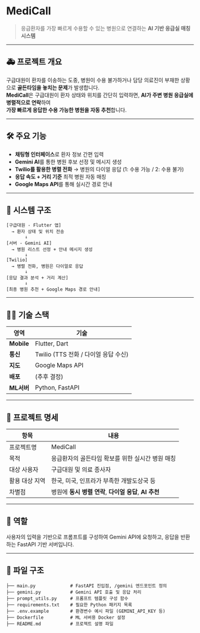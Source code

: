 # MediCall

> 응급환자를 가장 빠르게 수용할 수 있는 병원으로 연결하는 **AI 기반 응급실 매칭 시스템**

---

## 🚑 프로젝트 개요

구급대원이 환자를 이송하는 도중, 병원이 수용 불가하거나 담당 의료진이 부재한 상황으로 **골든타임을 놓치는 문제**가 발생합니다.  
**MediCall**은 구급대원이 환자 상태와 위치를 간단히 입력하면, **AI가 주변 병원 응급실에 병렬적으로 연락**하여  
**가장 빠르게 응답한 수용 가능한 병원을 자동 추천**합니다.

---

## 🛠 주요 기능

- **채팅형 인터페이스**로 환자 정보 간편 입력
- **Gemini AI**를 통한 병원 후보 선정 및 메시지 생성
- **Twilio를 활용한 병렬 전화** → 병원의 다이얼 응답 (1: 수용 가능 / 2: 수용 불가)
- **응답 속도 + 거리 기준** 최적 병원 자동 매칭
- **Google Maps API**를 통해 실시간 경로 안내

---

## 🧩 시스템 구조

```plaintext
[구급대원 - Flutter 앱] 
  → 환자 상태 및 위치 전송
       ↓
[서버 - Gemini AI] 
  → 병원 리스트 선정 + 안내 메시지 생성
       ↓
[Twilio] 
  → 병렬 전화, 병원은 다이얼로 응답
       ↓
[응답 결과 분석 + 거리 계산]
       ↓
[최종 병원 추천 + Google Maps 경로 안내]
```

---

## 🧑‍💻 기술 스택

| 영역      | 기술                                                         |
|-----------|--------------------------------------------------------------|
| **Mobile**    | Flutter, Dart                                                |
| **통신**  | Twilio (TTS 전화 / 다이얼 응답 수신)                         |
| **지도**  | Google Maps API                                              |
| **배포**  | (추후 결정)                                                  |
| **ML서버** | Python, FastAPI |

---

## 📌 프로젝트 명세

| 항목             | 내용                                                  |
|------------------|-------------------------------------------------------|
| 프로젝트명       | MediCall                                              |
| 목적             | 응급환자의 골든타임 확보를 위한 실시간 병원 매칭      |
| 대상 사용자      | 구급대원 및 의료 종사자                               |
| 활용 대상 지역   | 한국, 미국, 인프라가 부족한 개발도상국 등             |
| 차별점           | 병원에 **동시 병렬 연락**, **다이얼 응답**, **AI 추천** |

---
## 📌 역할

사용자의 입력을 기반으로 프롬프트를 구성하여 Gemini API에 요청하고, 응답을 반환하는 FastAPI 기반 서버입니다.

---

## 📁 파일 구조
```plaintext
├── main.py             # FastAPI 진입점, /gemini 엔드포인트 정의
├── gemini.py           # Gemini API 호출 및 응답 처리
├── prompt_utils.py     # 프롬프트 템플릿 구성 함수
├── requirements.txt    # 필요한 Python 패키지 목록
├── .env.example        # 환경변수 예시 파일 (GEMINI_API_KEY 등)
├── Dockerfile          # ML 서버용 Docker 설정
├── README.md           # 프로젝트 설명 파일
```
